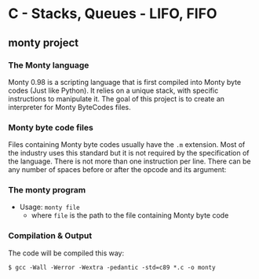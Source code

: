 # C - Stacks, Queues - LIFO, FIFO
## monty project
### The Monty language
Monty 0.98 is a scripting language that is first compiled into Monty byte codes (Just like Python). 
It relies on a unique stack, with specific instructions to manipulate it. 
The goal of this project is to create an interpreter for Monty ByteCodes files.
### Monty byte code files
Files containing Monty byte codes usually have the `.m` extension. Most of the industry uses this standard but it is not required by the specification of the language. 
There is not more than one instruction per line. 
There can be any number of spaces before or after the opcode and its argument:

### The monty program
* Usage: `monty file`
  * where `file` is the path to the file containing Monty byte code


### Compilation & Output
The code will be compiled this way:
```
$ gcc -Wall -Werror -Wextra -pedantic -std=c89 *.c -o monty
```
